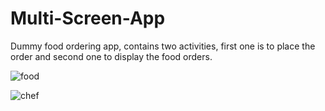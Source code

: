# Multi-Screen-App
Dummy food ordering app, contains two activities, first one is to place the order and second one to display the food orders.


![food](https://user-images.githubusercontent.com/91591163/201985140-cc23042b-f7d9-49f7-8955-30b390dcd20f.jpeg)

![chef](https://user-images.githubusercontent.com/91591163/201985147-500248c4-1230-4e77-b2bb-c7c277a95dd8.jpg)
